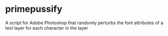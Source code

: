 # primepussify
A script for Adobe Photoshop that randomly perturbs the font attributes of a text layer for each character in the layer
